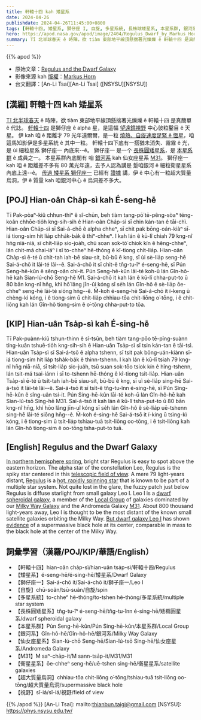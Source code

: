 ```yaml
---
title: 軒轅十四 kah 矮星系
date: 2024-04-26
publishdate: 2024-04-26T11:45:00+0800
tags: [軒轅十四, 矮星系, 獅仔座 I, 自旋, 多星系統, 長株球矮星系, 本星系群, 銀河系, 仙女座星系, M31, 衛星星系, 超大質量烏洞, 視野]
hero: https://apod.nasa.gov/apod/image/2404/Regulus_Dwarf_by_Markus_Horn1024.png
summary: Tī 北半球春天 ê 時陣，欲 tiàm 東部地平線頂懸揣著光爍爍 ê 軒轅十四 是真簡單 ê 代誌。
---
```


{{% apod %}}

- 原始文章：[Regulus and the Dwarf Galaxy](https://apod.nasa.gov/apod/ap240426.html)
- 影像來源 kah [版權][copyright]：[Markus Horn](https://astrophoto-hannover.de/index.html)
- 台文翻譯：[An-Li Tsai][An-Li Tsai] ([NSYSU][NSYSU])

## [漢羅] 軒轅十四 kah 矮星系
[Tī 北半球春天][In northern hemisphere spring] ê 時陣，欲 tiàm 東部地平線頂懸揣著光爍爍 ê 軒轅十四 是真簡單 ê 代誌。
[軒轅十四][Regulus] 是獅仔座 ê alpha 星，是這幅 [望遠鏡視野][telescopic field of view] 中心彼粒鑿目 ê 天星。
伊 kah 咱 ê 距離才 79 光年遠爾爾，是一粒 [燒熱、自旋速度足緊 ê 恆星][hot, rapidly spinning star]，咱這馬知影伊是多星系統 ê 其中一粒。
軒轅十四下底有一搭猶未消失、霧霧 ê 光，是 ùi 細粒星系 獅仔座一 內底來--ê。
獅仔座一 是一个 [長株圓矮星系][dwarf spheroidal galaxy]，是 [本星系群][Local Group] ê 成員之一。
本星系群內底閣有 咱 [銀河系][Milky Way Galaxy] kah 仙女座星系 [M31][M31]。
獅仔座一 kah 咱 ê 距離差不多有 80 萬光年遠，去予人認為講是 踅咱銀河 ê 細粒衛星星系內底上遠--ê。
[毋過 矮星系 獅仔座一][But dwarf galaxy Leo I] 已經有 [證據][evidence] 講，伊 ê 中心有一粒超大質量烏洞，伊 ê 質量 kah 咱銀河中心 ê 烏洞差不多大。

## [POJ] Hian-oân Cha̍p-sì kah É-seng-hē
Tī Pak-pòaⁿ-kiû chhun-thiⁿ ê sî-chūn, beh tiàm tang-pō͘ tē-pêng-sòaⁿ téng-koân chhōe-tio̍h kng-sih-sih ê Hian-oân Cha̍p-sì sī chin kán-tan ê tāi-chì.
Hian-oân Cha̍p-sì sī Sai-á-chō ê alpha chheⁿ, sī chit pak bōng-oán-kiàⁿ sī-iá tiong-sim hit lia̍p chha̍k-ba̍k ê thiⁿ-chheⁿ.
I kah lán ê kū-lî chiah 79 kng-nî hn̄g niā-niā, sī chi̍t-lia̍p sio-joa̍h, chū soan sok-tō͘ chiok kín ê hêng-chheⁿ, lán chit-má chai-iáⁿ i sī to-chheⁿ hē-thóng ê kî-tiong chi̍t-lia̍p.
Hian-oân Cha̍p-sì ē-té ū chi̍t-tah iah-bē siau-sit, bū-bū ê kng, sī ùi sè-lia̍p seng-hē Sai-á-chō it lāi-té lâi--ê.
Sai-á-chō it sī chi̍t-ê tn̂g-tu-îⁿ é-seng-hē, sī Pún Seng-hē-kûn ê sêng-oân chi-it.
Pún Seng-hē-kûn lāi-té koh-ū lán Gîn-hô-hē kah Sian-lú-chō Seng-hē M̀1.
Sai-á-chō it kah lán ê kū-lî chha-put-to ū 80 bān kng-nî hn̄g, khì hō͘ lâng jīn-ûi kóng sī se̍h lán Gîn-hô ê sè-lia̍p ōe-chheⁿ seng-hē lāi-té siōng hn̄g--ê.
M̄-koh é-seng-hē Sai-á-chō it í-keng ū chèng-kì kóng, i ê tiong-sim ū chi̍t-lia̍p chhiau-tōa chit-liōng o͘-tōng, i ê chit-liōng kah lán Gîn-hô tiong-sim ê o͘-tōng chha-put-to tōa.

## [KIP] Hian-uân Tsa̍p-sì kah É-sing-hē
Tī Pak-puànn-kiû tshun-thinn ê sî-tsūn, beh tiàm tang-pōo tē-pîng-suànn tíng-kuân tshuē-tio̍h kng-sih-sih ê Hian-uân Tsa̍p-sì sī tsin kán-tan ê tāi-tsì.
Hian-uân Tsa̍p-sì sī Sai-á-tsō ê alpha tshenn, sī tsit pak bōng-uán-kiànn sī-iá tiong-sim hit lia̍p tsha̍k-ba̍k ê thinn-tshenn.
I kah lán ê kū-lî tsiah 79 kng-nî hn̄g niā-niā, sī tsi̍t-lia̍p sio-jua̍h, tsū suan sok-tōo tsiok kín ê hîng-tshenn, lán tsit-má tsai-iánn i sī to-tshenn hē-thóng ê kî-tiong tsi̍t-lia̍p.
Hian-uân Tsa̍p-sì ē-té ū tsi̍t-tah iah-bē siau-sit, bū-bū ê kng, sī uì sè-lia̍p sing-hē Sai-á-tsō it lāi-té lâi--ê.
Sai-á-tsō it sī tsi̍t-ê tn̂g-tu-înn é-sing-hē, sī Pún Sing-hē-kûn ê sîng-uân tsi-it.
Pún Sing-hē-kûn lāi-té koh-ū lán Gîn-hô-hē kah Sian-lú-tsō Sing-hē M31.
Sai-á-tsō it kah lán ê kū-lî tsha-put-to ū 80 bān kng-nî hn̄g, khì hōo lâng jīn-uî kóng sī se̍h lán Gîn-hô ê sè-lia̍p uē-tshenn sing-hē lāi-té siōng hn̄g--ê.
M̄-koh é-sing-hē Sai-á-tsō it í-king ū tsìng-kì kóng, i ê tiong-sim ū tsi̍t-lia̍p tshiau-tuā tsit-liōng oo-tōng, i ê tsit-liōng kah lán Gîn-hô tiong-sim ê oo-tōng tsha-put-to tuā.

## [English] Regulus and the Dwarf Galaxy
[In northern hemisphere spring][In northern hemisphere spring], bright star Regulus is easy to spot above the eastern horizon.
The alpha star of the constellation Leo, Regulus is the spiky star centered in this [telescopic field of view][telescopic field of view].
A mere 79 light-years distant, [Regulus][Regulus] is a [hot, rapidly spinning star][hot, rapidly spinning star] that is known to be part of a multiple star system.
Not quite lost in the glare, the fuzzy patch just below Regulus is diffuse starlight from small galaxy Leo I.
Leo I is a [dwarf spheroidal galaxy][dwarf spheroidal galaxy], a member of the [Local Group][Local Group] of galaxies dominated by our [Milky Way Galaxy][Milky Way Galaxy] and the Andromeda Galaxy [M31][M31].
About 800 thousand light-years away, Leo I is thought to be the most distant of the known small satellite galaxies orbiting the Milky Way.
[But dwarf galaxy Leo I][But dwarf galaxy Leo I] has shown [evidence][evidence] of a supermassive black hole at its center, comparable in mass to the black hole at the center of the Milky Way.

## 詞彙學習（漢羅/POJ/KIP/華語/English）
- 【軒轅十四】hian-oân cha̍p-sì/hian-uân tsa̍p-sì/軒轅十四/Regulus
- 【矮星系】é-seng-hē/é-sing-hē/矮星系/Dwarf Galaxy
- 【獅仔座一】Sai-á-chō it/Sai-á-chō it/獅子座一/Leo I
- 【自旋】chū-soân/tsū-suân/自旋/spin
- 【多星系統】to-chheⁿ hē-thóng/to-tshen hē-thóng/多星系統/multiple star system
- 【長株圓矮星系】tn̂g-tu-îⁿ é-seng-hē/tn̂g-tu-înn é-sing-hē/矮橢圓星系/dwarf spheroidal galaxy
- 【本星系群】Pún Seng-hē-kûn/Pún Sing-hē-kûn/本星系群/Local Group
- 【銀河系】Gîn-hô-hē/Gîn-hô-hē/銀河系/Milky Way Galaxy
- 【仙女座星系】Sian-lú-chō Seng-hē/Sian-lú-tsō Sing-hē/仙女座星系/Andromeda Galaxy
- 【M31】M saⁿ-cha̍p-it/M sann-tsa̍p-it/M31/M31
- 【衛星星系】ōe-chheⁿ seng-hē/uē-tshen sing-hē/衛星星系/satellite galaxies
- 【超大質量烏洞】chhiau-tōa chit-liōng o͘-tōng/tshiau-tuā tsit-liōng oo-tōng/超大質量烏洞/supermassive black hole
- 【視野】sī-iá/sī-iá/視野/field of view

{{% /apod %}}
[An-Li Tsai]: mailto:thianbun.taigi@gmail.com
[NSYSU]: https://phys.nsysu.edu.tw/

[copyright]: https://apod.nasa.gov/apod/fap/lib/about_apod.html#srapply
[License3]: https://creativecommons.org/licenses/by/3.0/
[License2]:https://creativecommons.org/licenses/by-nc-nd/2.0/

[In northern hemisphere spring]:https://earthsky.org/favorite-star-patterns/spring-triangle-regulus-arcturus-spica/
[telescopic field of view]:https://astrophoto-hannover.de/regulus.html
[Regulus]:http://stars.astro.illinois.edu/sow/regulus.html
[hot, rapidly spinning star]:https://earthsky.org/brightest-stars/best-regulus-the-heart-of-the-lion/
[dwarf spheroidal galaxy]:https://en.wikipedia.org/wiki/Leo_I_(dwarf_galaxy)
[Local Group]:http://www.seds.org/messier/more/local.html
[Milky Way Galaxy]:https://science.nasa.gov/resource/the-milky-way-galaxy/
[M31]:https://apod.nasa.gov/apod/ap051222.html
[But dwarf galaxy Leo I]:https://www.sci.news/astronomy/dwarf-spheroidal-galaxy-leo-i-black-hole-10328.html
[evidence]:https://ui.adsabs.harvard.edu/abs/2023ApJ...956L..37P/abstract
